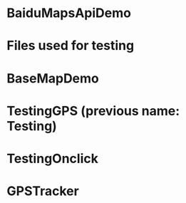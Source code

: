 # BaiduMapsApiDemo

# Files used for testing
# BaseMapDemo
# TestingGPS (previous name: Testing)
# TestingOnclick
# GPSTracker 
